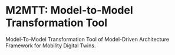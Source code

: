 # M2MTT: Model-to-Model Transformation Tool
Model-To-Model Transformation Tool of Model-Driven Architecture Framework for Mobility Digital Twins. 
